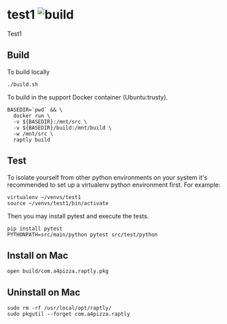 # test1 ![build](https://travis-ci.org/arthurcrawford/test1.svg?branch=master)
Test1

## Build
To build locally

    ./build.sh

To build in the support Docker container (Ubuntu:trusty).

    BASEDIR=`pwd` && \
      docker run \
      -v ${BASEDIR}:/mnt/src \
      -v ${BASEDIR}/build:/mnt/build \
      -w /mnt/src \
      raptly build
  
## Test

To isolate yourself from other python environments on your system it's recommended to set up a virtualenv python environment first.  For example:

    virtualenv ~/venvs/test1
    source ~/venvs/test1/bin/activate

Then you may install pytest and execute the tests.

    pip install pytest
    PYTHONPATH=src/main/python pytest src/test/python

## Install on Mac

    open build/com.a4pizza.raptly.pkg

## Uninstall on Mac
    
    sudo rm -rf /usr/local/opt/raptly/
    sudo pkgutil --forget com.a4pizza.raptly